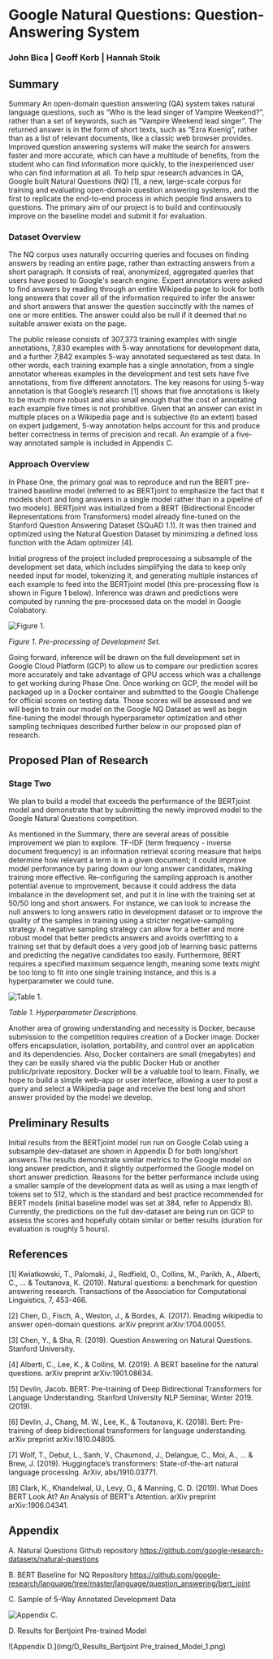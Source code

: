 # Google Natural Questions: Question-Answering System
### John Bica | Geoff Korb | Hannah Stoik

## Summary

Summary
An open-domain question answering (QA) system takes natural language questions, such as “Who is the lead singer of Vampire Weekend?”, rather than a set of keywords, such as “Vampire Weekend lead singer”. The returned answer is in the form of short texts, such as “Ezra Koenig”, rather than as a list of relevant documents, like a classic web browser provides. Improved question answering systems will make the search for answers faster and more accurate, which can have a multitude of benefits, from the student who can find information more quickly, to the inexperienced user who can find information at all. To help spur research advances in QA, Google built Natural Questions (NQ) [1], a new, large-scale corpus for training and evaluating open-domain question answering systems, and the first to replicate the end-to-end process in which people find answers to questions. The primary aim of our project is to build and continuously improve on the baseline model and submit it for evaluation.

### Dataset Overview
The NQ corpus uses naturally occurring queries and focuses on finding answers by reading an entire page, rather than extracting answers from a short paragraph. It consists of real, anonymized, aggregated queries that users have posed to Google's search engine. Expert annotators were asked to find answers by reading through an entire Wikipedia page to look for both long answers that cover all of the information required to infer the answer and short answers that answer the question succinctly with the names of one or more entities. The answer could also be null if it deemed that no suitable answer exists on the page. 

The public release consists of 307,373 training examples with single annotations, 7,830 examples with 5-way annotations for development data, and a further 7,842 examples 5-way annotated sequestered as test data. In other words, each training example has a single annotation, from a single annotator whereas examples in the development and test sets have five annotations, from five different annotators. The key reasons for using 5-way annotation is that Google’s research [1] shows that five annotations is likely to be much more robust and also small enough that the cost of annotating each example five times is not prohibitive. Given that an answer can exist in multiple places on a Wikipedia page and is subjective (to an extent) based on expert judgement, 5-way annotation helps account for this and produce better correctness in terms of precision and recall. An example of a five-way annotated sample is included in Appendix C.

### Approach Overview
In Phase One, the primary goal was to reproduce and run the BERT pre-trained baseline model (referred to as BERTjoint to emphasize the fact that it models short and long answers in a single model rather than in a pipeline of two models). BERTjoint was initialized from a BERT (Bidirectional Encoder Representations from Transformers) model already fine-tuned on the Stanford Question Answering Dataset (SQuAD 1.1). It was then trained and optimized using the Natural Question Dataset by minimizing a defined loss function with the Adam optimizer [4]. 

Initial progress of the project included preprocessing a subsample of the development set data, which includes simplifying the data to keep only needed input for model, tokenizing it, and generating multiple instances of each example to feed into the BERTjoint model (this pre-processing flow is shown in Figure 1 below). Inference was drawn and predictions were computed by running the pre-processed data on the model in Google Colabatory.

![Figure 1.](img/Figure1_Pre_processing_Development_Set.png)

*Figure 1. Pre-processing of Development Set.*

Going forward, inference will be drawn on the full development set in Google Cloud Platform (GCP) to allow us to compare our prediction scores more accurately and take advantage of GPU access which was a challenge to get working during Phase One. Once working on GCP,  the model will be packaged up in a Docker container and submitted to the Google Challenge for official scores on testing data. Those scores will be assessed and we will begin to train our model on the Google NQ Dataset as well as begin fine-tuning the model through hyperparameter optimization and other sampling techniques described further below in our proposed plan of research.

## Proposed Plan of Research
### Stage Two
We plan to build a model that exceeds the performance of the BERTjoint model and demonstrate that by submitting the newly improved model to the Google Natural Questions competition. 

As mentioned in the Summary, there are several areas of possible improvement we plan to explore. TF-IDF (term frequency - inverse document frequency) is an information retrieval scoring measure that helps determine how relevant a term is in a given document; it could improve model performance by paring down our long answer candidates, making training more effective. Re-configuring the sampling approach is another potential avenue to improvement, because it could address the data imbalance in the development set, and put it in line with the training set at 50/50 long and short answers. For instance, we can look to increase the null answers to long answers ratio in development dataset or to improve the quality of the samples in training using a stricter negative-sampling strategy. A negative sampling strategy can allow for a better and more robust model that better predicts answers and avoids overfitting to a training set that by default does a very good job of learning basic patterns and predicting the negative candidates too easily. Furthermore, BERT requires a specified maximum sequence length, meaning some texts might be too long to fit into one single training instance, and this is a hyperparameter we could tune.

![Table 1.](img/Table1_Hyperparameter_Descriptions.png)

*Table 1. Hyperparameter Descriptions.*

Another area of growing understanding and necessity is Docker, because submission to the competition requires creation of a Docker image. Docker offers encapsulation, isolation, portability, and control over an application and its dependencies. Also, Docker containers are small (megabytes) and they can be easily shared via the public Docker Hub or another public/private repository. Docker will be a valuable tool to learn. Finally, we hope to build a simple web-app or user interface, allowing a user to post a query and select a Wikipedia page and receive the best long and short answer provided by the model we develop.

## Preliminary Results
Initial results from the BERTjoint model run run on Google Colab using a subsample dev-dataset are shown in Appendix D for both long/short answers.The results demonstrate similar metrics to the Google model on long answer prediction, and it slightly outperformed the Google model on short answer prediction. Reasons for the better performance include using a smaller sample of the development data as well as using a max length of tokens set to 512, which is the standard and best practice recommended for BERT models (initial baseline model was set at 384, refer to Appendix B).  Currently, the predictions on the full dev-dataset are being run on GCP to assess the scores and hopefully obtain similar or better results (duration for evaluation is roughly 5 hours). 

## References
[1] Kwiatkowski, T., Palomaki, J., Redfield, O., Collins, M., Parikh, A., Alberti, C., ... & Toutanova, K. (2019). Natural questions: a benchmark for question answering research. Transactions of the Association for Computational Linguistics, 7, 453-466.

[2] Chen, D., Fisch, A., Weston, J., & Bordes, A. (2017). Reading wikipedia to answer open-domain questions. arXiv preprint arXiv:1704.00051.

[3] Chen, Y., & Sha, R. (2019). Question Answering on Natural Questions. Stanford University.

[4] Alberti, C., Lee, K., & Collins, M. (2019). A BERT baseline for the natural questions. arXiv preprint arXiv:1901.08634.

[5] Devlin, Jacob. BERT: Pre-training of Deep Bidirectional Transformers for Language Understanding. Stanford University NLP Seminar, Winter 2019. (2019).

[6] Devlin, J., Chang, M. W., Lee, K., & Toutanova, K. (2018). Bert: Pre-training of deep bidirectional transformers for language understanding. arXiv preprint arXiv:1810.04805.

[7] Wolf, T., Debut, L., Sanh, V., Chaumond, J., Delangue, C., Moi, A., ... & Brew, J. (2019). Huggingface’s transformers: State-of-the-art natural language processing. ArXiv, abs/1910.03771.

[8] Clark, K., Khandelwal, U., Levy, O., & Manning, C. D. (2019). What Does BERT Look At? An Analysis of BERT's Attention. arXiv preprint arXiv:1906.04341.

## Appendix
A. Natural Questions Github repository
https://github.com/google-research-datasets/natural-questions

B. BERT Baseline for NQ Repository
https://github.com/google-research/language/tree/master/language/question_answering/bert_joint

C. Sample of 5-Way Annotated Development Data

![Appendix C.](img/C_Sample_5_Way_Annotated_Development_Data.png)

D. Results for Bertjoint Pre-trained Model

![Appendix D.](img/D_Results_Bertjoint Pre_trained_Model_1.png)
